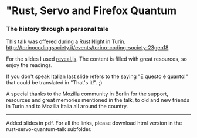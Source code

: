 # "Rust, Servo and Firefox Quantum
### The history through a personal tale

This talk was offered during a Rust Night in Turin.  
http://torinocodingsociety.it/events/torino-coding-society-23gen18

For the slides I used [reveal.js](https://revealjs.com).
The content is filled with great resources, so enjoy the readings.  

If you don't speak Italian last slide refers to the saying "E questo è quanto!" that could be translated in "That's it!". ;)

A special thanks to the Mozilla community in Berlin for the support, resources and great memories mentioned in the talk, to old and new friends in Turin and to Mozilla Italia all around the country.

--------------

Added slides in pdf.
For all the links, please download html version in the rust-servo-quantum-talk subfolder. 
